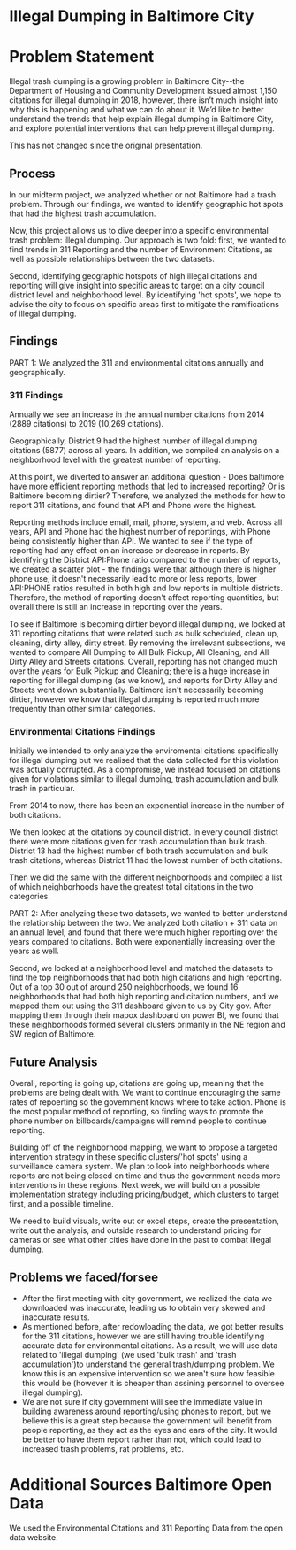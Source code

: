 # Illegal Dumping in Baltimore City

# Problem Statement
Illegal trash dumping is a growing problem in Baltimore City--the Department of Housing and Community Development issued almost 1,150 citations for illegal dumping in 2018, however, there isn’t much insight into why this is happening and what we can do about it. We’d like to better understand the trends that help explain illegal dumping in Baltimore City, and explore potential interventions that can help prevent illegal dumping.

This has not changed since the original presentation. 

## Process

In our midterm project, we analyzed whether or not Baltimore had a trash problem. Through our findings, we wanted to identify geographic hot spots that had the highest trash accumulation. 

Now, this project allows us to dive deeper into a specific environmental trash problem: illegal dumping. Our approach is two fold: first, we wanted to find trends in 311 Reporting and the number of Environment Citations, as well as possible relationships between the two datasets. 

Second, identifying geographic hotspots of high illegal citations and reporting will give insight into specific areas to target on a city council district level and neighborhood level. By identifying 'hot spots', we hope to advise the city to focus on specific areas first to mitigate the ramifications of illegal dumping.

## Findings
PART 1: We analyzed the 311 and environmental citations annually and geographically. 
### 311 Findings
Annually we see an increase in the annual number citations from 2014 (2889 citations) to 2019 (10,269 citations).

Geographically, District 9 had the highest number of illegal dumping citations (5877) across all years. In addition, we compiled an analysis on a neighborhood level with the greatest number of reporting.

At this point, we diverted to answer an additional question - Does baltimore have more efficient reporting methods that led to increased reporting? Or is Baltimore becoming dirtier? Therefore, we analyzed the methods for how to report 311 citations, and found that API and Phone were the highest. 

Reporting methods include email, mail, phone, system, and web. Across all years, API and Phone had the highest number of reportings, with Phone being consistently higher than API. We wanted to see if the type of reporting had any effect on an increase or decrease in reports. By identifying the District API:Phone ratio compared to the number of reports, we created a scatter plot - the findings were that although there is higher phone use, it doesn't necessarily lead to more or less reports, lower API:PHONE ratios resulted in both high and low reports in multiple districts. Therefore, the method of reporting doesn't affect reporting quantities, but overall there is still an increase in reporting over the years.

To see if Baltimore is becoming dirtier beyond illegal dumping, we looked at 311 reporting citations that were related such as bulk scheduled, clean up, cleaning, dirty alley, dirty street. By removing the irrelevant subsections, we wanted to compare All Dumping to All Bulk Pickup, All Cleaning, and All Dirty Alley and Streets citations. Overall, reporting has not changed much over the years for Bulk Pickup and Cleaning; there is a huge increase in reporting for illegal dumping (as we know), and reports for Dirty Alley and Streets went down substantially. Baltimore isn't necessarily becoming dirtier, however we know that illegal dumping is reported much more frequently than other similar categories.

### Environmental Citations Findings 

Initially we intended to only analyze the enviromental citations specifically for illegal dumping but we realised that the data collected for this violation was actually corrupted. As a compromise, we instead focused on citations given for violations similar to illegal dumping, trash accumulation and bulk trash in particular. 

From 2014 to now, there has been an exponential increase in the number of both citations.

We then looked at the citations by council district. In every council district there were more citations given for trash accumulation than bulk trash. District 13 had the highest number of both trash accumulation and bulk trash citations, whereas District 11 had the lowest number of both citations.

Then we did the same with the different neighborhoods and compiled a list of which neighborhoods have the greatest total citations in the two categories.

PART 2: After analyzing these two datasets, we wanted to better understand the relationship between the two. 
We analyzed both citation + 311 data on an annual level, and found that there were much higher reporting over the years compared to citations. Both were exponentially increasing over the years as well.

Second, we looked at a neighborhood level and matched the datasets to find the top neighborhoods that had both high citations and high reporting. Out of a top 30 out of around 250 neighborhoods, we found 16 neighborhoods that had both high reporting and citation numbers, and we mapped them out using the 311 dashboard given to us by City gov. After mapping them through their mapox dashboard on power BI, we found that these neighborhoods formed several clusters primarily in the NE region and SW region of Baltimore.

## Future Analysis

Overall, reporting is going up, citations are going up, meaning that the problems are being dealt with. We want to continue encouraging the same rates of repoerting so the government knows where to take action. Phone is the most popular method of reporting, so finding ways to promote the phone number on billboards/campaigns will remind people to continue reporting.

Building off of the neighborhood mapping, we want to propose a targeted intervention strategy in these specific clusters/'hot spots' using a surveillance camera system. We plan to look into neighborhoods where reports are not being closed on time and thus the government needs more interventions in these regions. Next week, we will build on a possible implementation strategy including pricing/budget, which clusters to target first, and a possible timeline.

We need to build visuals, write out or excel steps, create the presentation, write out the analysis, and outside research to understand pricing for cameras or see what other cities have done in the past to combat illegal dumping. 


## Problems we faced/forsee
- After the first meeting with city government, we realized the data we downloaded was inaccurate, leading us to obtain very skewed and inaccurate results.
- As mentioned before, after redowloading the data, we got better results for the 311 citations, however we are still having trouble identifying accurate data for environmental citations. As a result, we will use data related to 'illegal dumping' (we used 'bulk trash' and 'trash accumulation')to understand the general trash/dumping problem. We know this is an expensive intervention so we aren't sure how feasible this would be (however it is cheaper than assining personnel to oversee illegal dumping).
- We are not sure if city government will see the immediate value in building awareness around reporting/using phones to report, but we believe this is a great step because the government will benefit from people reporting, as they act as the eyes and ears of the city. It would be better to have them report rather than not, which could lead to increased trash problems, rat problems, etc. 


# Additional Sources Baltimore Open Data
We used the Environmental Citations and 311 Reporting Data from the open data website. 
